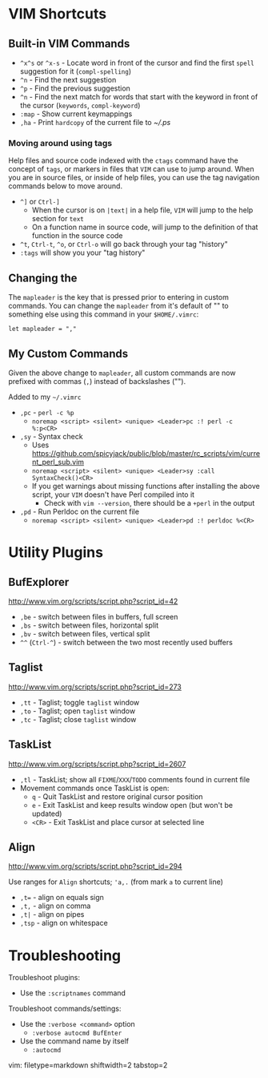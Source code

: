 # VIM Shortcuts #

## Built-in VIM Commands ##
- `^x^s` or `^x-s` - Locate word in front of the cursor and find the first
  `spell` suggestion for it (`compl-spelling`)
- `^n` - Find the next suggestion
- `^p` - Find the previous suggestion
- `^n` - Find the next match for words that start with the keyword in front of
  the cursor (`keywords`, `compl-keyword`)
- `:map` - Show current keymappings
- `,ha` - Print `hardcopy` of the current file to _~/<filename>.ps_

### Moving around using tags ###
Help files and source code indexed with the `ctags` command have the concept
of `tags`, or markers in files that `VIM` can use to jump around.  When you
are in source files, or inside of help files, you can use the tag navigation
commands below to move around.

- `^]` or `Ctrl-]`
  - When the cursor is on `|text|` in a help file, `VIM` will jump to the help
    section for `text`
  - On a function name in source code, will jump to the definition of that
    function in the source code
- `^t`, `Ctrl-t`, `^o`, or `Ctrl-o` will go back through your tag "history"
- `:tags` will show you  your "tag history"

## Changing the <Leader> ##
The `mapleader` is the key that is pressed prior to entering in custom
commands.  You can change the `mapleader` from it's default of "\" to
something else using this command in your `$HOME/.vimrc`:

    let mapleader = ","

## My Custom Commands ##
Given the above change to `mapleader`, all custom commands are now prefixed
with commas (`,`) instead of backslashes ("\").

Added to my `~/.vimrc`
- `,pc` - `perl -c %p`
  - `noremap <script> <silent> <unique> <Leader>pc :! perl -c %:p<CR>`
- `,sy` - Syntax check
  - Uses
    https://github.com/spicyjack/public/blob/master/rc_scripts/vim/current_perl_sub.vim
  - `noremap <script> <silent> <unique> <Leader>sy :call SyntaxCheck()<CR>`
  - If you get warnings about missing functions after installing the above
    script, your `VIM` doesn't have Perl compiled into it
    - Check with `vim --version`, there should be a `+perl` in the output
- `,pd` - Run Perldoc on the current file
  - `noremap <script> <silent> <unique> <Leader>pd :! perldoc %<CR>`

# Utility Plugins #


## BufExplorer ##
http://www.vim.org/scripts/script.php?script_id=42
- `,be` - switch between files in buffers, full screen
- `,bs` - switch between files, horizontal split
- `,bv` - switch between files, vertical split
- `^^` (`Ctrl-^`) - switch between the two most recently used buffers

## Taglist ##
http://www.vim.org/scripts/script.php?script_id=273
- `,tt` - Taglist; toggle `taglist` window
- `,to` - Taglist; open `taglist` window
- `,tc` - Taglist; close `taglist` window

## TaskList ##
http://www.vim.org/scripts/script.php?script_id=2607
- `,tl` - TaskList; show all `FIXME`/`XXX`/`TODO` comments found in current
  file
- Movement commands once TaskList is open:
  - `q` - Quit TaskList and restore original cursor position
  - `e` - Exit TaskList and keep results window open (but won't be updated)
  - `<CR>` - Exit TaskList and place cursor at selected line

## Align ##
http://www.vim.org/scripts/script.php?script_id=294

Use ranges for `Align` shortcuts; `'a,.` (from mark `a` to current line)
- `,t=` - align on equals sign
- `,t,` - align on comma
- `,t|` - align on pipes
- `,tsp` - align on whitespace

# Troubleshooting #
Troubleshoot plugins:
- Use the `:scriptnames` command

Troubleshoot commands/settings:
- Use the `:verbose <command>` option
  - `:verbose autocmd BufEnter`
- Use the command name by itself
  - `:autocmd`

vim: filetype=markdown shiftwidth=2 tabstop=2
